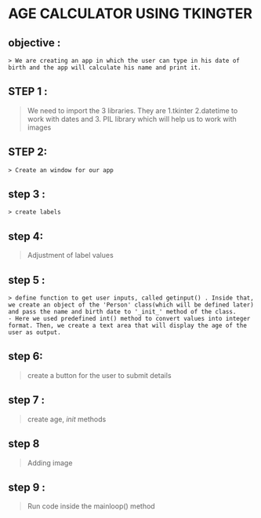 # AGE CALCULATOR USING TKINGTER

## objective :
    > We are creating an app in which the user can type in his date of birth and the app will calculate his name and print it.
## STEP 1 :
> We need to import the 3 libraries. They are 1.tkinter 2.datetime to work with dates and 3. PIL library which will help us to work with images

## STEP 2:
    > Create an window for our app
## step 3 :
    > create labels
## step 4: 
   > Adjustment of label values
## step 5 :
    > define function to get user inputs, called getinput() . Inside that, we create an object of the 'Person' class(which will be defined later) and pass the name and birth date to '_init_' method of the class.
    - Here we used predefined int() method to convert values into integer format. Then, we create a text area that will display the age of the user as output.
## step 6:
> create a button for the user to submit details
## step 7 :
> create age, _init_ methods
## step 8
> Adding image
## step 9 :
>Run code inside the mainloop() method
